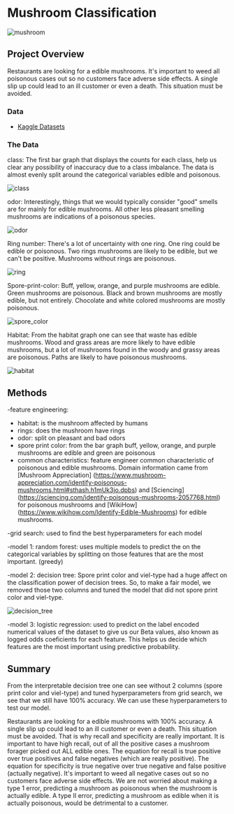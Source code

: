 
# Mushroom Classification

![mushroom](images/mushroom.jpg)

## Project Overview

Restaurants are looking for a edible mushrooms. It's important to weed all poisonous cases out so no customers face adverse side effects. A single slip up could lead to an ill customer or even a death. This situation must be avoided. 

### Data

* [Kaggle Datasets](https://www.kaggle.com/uciml/mushroom-classification)

### The Data

class: The first bar graph that displays the counts for each class, help us clear any possibility of inaccuracy due to a class imbalance. The data is almost evenly split around the categorical variables edible and poisonous.

![class](images/class.PNG)

odor: Interestingly, things that we would typically consider "good" smells are for mainly for edible mushrooms. All other less pleasant smelling mushrooms are indications of a poisonous species.

![odor](images/odor.PNG)

Ring number: There's a lot of uncertainty with one ring. One ring could be edible or poisonous. Two rings mushrooms are likely to be edible, but we can't be positive. Mushrooms without rings are poisonous.

![ring](images/ringnumber.JPG)

Spore-print-color: Buff, yellow, orange, and purple mushrooms are edible. Green mushrooms are poisonous. Black and brown mushrooms are mostly edible, but not entirely. Chocolate and white colored mushrooms are mostly poisonous.

![spore_color](images/spore_color.JPG)

Habitat: From the habitat graph one can see that waste has edible mushrooms. Wood and grass areas are more likely to have edible mushrooms, but a lot of mushrooms found in the woody and grassy areas are poisonous. Paths are likely to have poisonous mushrooms.

![habitat](images/habitat.JPG)


## Methods

-feature engineering:

   - habitat: is the mushroom affected by humans
   - rings: does the mushroom have rings
   - odor: split on pleasant and bad odors
   - spore print color: from the bar graph buff, yellow, orange, and purple mushrooms are edible and green are poisonous
   - common characteristics: feature engineer common characteristic of poisonous and edible mushrooms. Domain information came from [Mushroom Appreciation] (https://www.mushroom-appreciation.com/identify-poisonous-mushrooms.html#sthash.h1mUk3jo.dpbs) and [Sciencing] (https://sciencing.com/identify-poisonous-mushrooms-2057768.html) for poisonous mushrooms and [WikiHow] (https://www.wikihow.com/Identify-Edible-Mushrooms) for edible mushrooms. 

-grid search: used to find the best hyperparameters for each model

-model 1: random forest: uses multiple models to predict the on the categorical variables by splitting on those features that are the most important. (greedy)

-model 2: decision tree: Spore print color and viel-type had a huge affect on the classification power of decision trees. So, to make a fair model, we removed those two columns and tuned the model that did not spore print color and viel-type.

![decision_tree](images/tree.png)

-model 3: logistic regression: used to predict on the label encoded numerical values of the dataset to give us our Beta values, also known as logged odds coeficients for each feature. This helps us decide which features are the most important using predictive probability.


## Summary

From the interpretable decision tree one can see without 2 columns (spore print color and viel-type) and tuned hyperparameters from grid search, we see that we still have 100% accuracy. We can use these hyperparameters to test our model.

Restaurants are looking for a edible mushrooms with 100% accuracy. A single slip up could lead to an ill customer or even a death. This situation must be avoided. That is why recall and specificity are really important. It is important to have high recall, out of all the positive cases a mushroom forager picked out ALL edible ones. The equation for recall is true positive over true positives and false negatives (which are really positive). The equation for specificity is true negative over true negative and false positive (actually negative). It's important to weed all negative cases out so no customers face adverse side effects. We are not worried about making a type 1 error, predicting a mushroom as poisonous when the mushroom is actually edible. A type II error, predicting a mushroom as edible when it is actually poisonous, would be detrimental to a customer.
